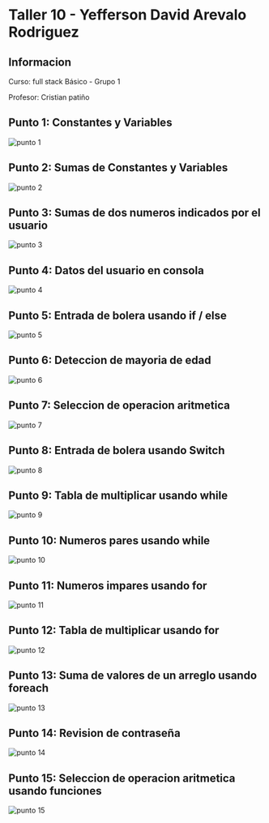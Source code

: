 <h1>Taller 10 - Yefferson David Arevalo Rodriguez</h1>

<h2>Informacion</h2>
<p>Curso: full stack Básico - Grupo 1</p>
<p>Profesor: Cristian patiño</p>

<h2>Punto 1: Constantes y Variables</h2>
<img src="./public/images/punto 1.png" alt="punto 1">

<h2>Punto 2: Sumas de Constantes y Variables</h2>
<img src="./public/images/punto 2.png" alt="punto 2">

<h2>Punto 3: Sumas de dos numeros indicados por el usuario</h2>
<img src="./public/images/punto 3.png" alt="punto 3">

<h2>Punto 4: Datos del usuario en consola</h2>
<img src="./public/images/punto 4.png" alt="punto 4">

<h2>Punto 5: Entrada de bolera usando if / else</h2>
<img src="./public/images/punto 5.png" alt="punto 5">

<h2>Punto 6: Deteccion de mayoria de edad</h2>
<img src="./public/images/punto 6.png" alt="punto 6">

<h2>Punto 7: Seleccion de operacion aritmetica</h2>
<img src="./public/images/punto 7.png" alt="punto 7">

<h2>Punto 8: Entrada de bolera usando Switch</h2>
<img src="./public/images/punto 8.png" alt="punto 8">

<h2>Punto 9: Tabla de multiplicar usando while</h2>
<img src="./public/images/punto 9.png" alt="punto 9">

<h2>Punto 10: Numeros pares usando while</h2>
<img src="./public/images/punto 10.png" alt="punto 10">

<h2>Punto 11: Numeros impares usando for</h2>
<img src="./public/images/punto 11.png" alt="punto 11">

<h2>Punto 12: Tabla de multiplicar usando for</h2>
<img src="./public/images/punto 12.png" alt="punto 12">

<h2>Punto 13: Suma de valores de un arreglo usando foreach</h2>
<img src="./public/images/punto 13.png" alt="punto 13">

<h2>Punto 14: Revision de contraseña</h2>
<img src="./public/images/punto 14.png" alt="punto 14">

<h2>Punto 15: Seleccion de operacion aritmetica usando funciones</h2>
<img src="./public/images/punto 15.png" alt="punto 15">
